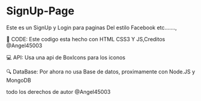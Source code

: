 # SignUp-Page
Este es un SignUp y Login para paginas
Del estilo Facebook etc.......,


 📘 CODE:
     Este codigo esta hecho con HTML CSS3 Y JS,Creditos @Angel45003

  💻 API:
      Usa una api de BoxIcons para los iconos

  🔍 DataBase:
      Por ahora no usa Base de datos, proximamente con Node.JS y MongoDB




todo los derechos de autor @Angel45003
